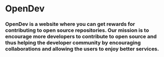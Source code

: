 # OpenDev
### OpenDev is a website where you can get rewards for contributing to open source repositories. Our mission is to encourage more developers to contribute to open source and thus helping the developer community by encouraging collaborations and allowing the users to enjoy better services.
